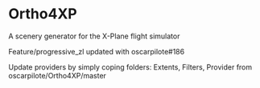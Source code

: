 # Ortho4XP
A scenery generator for the X-Plane flight simulator

Feature/progressive_zl updated with oscarpilote#186

Update providers by simply coping folders: Extents, Filters, Provider from oscarpilote/Ortho4XP/master
